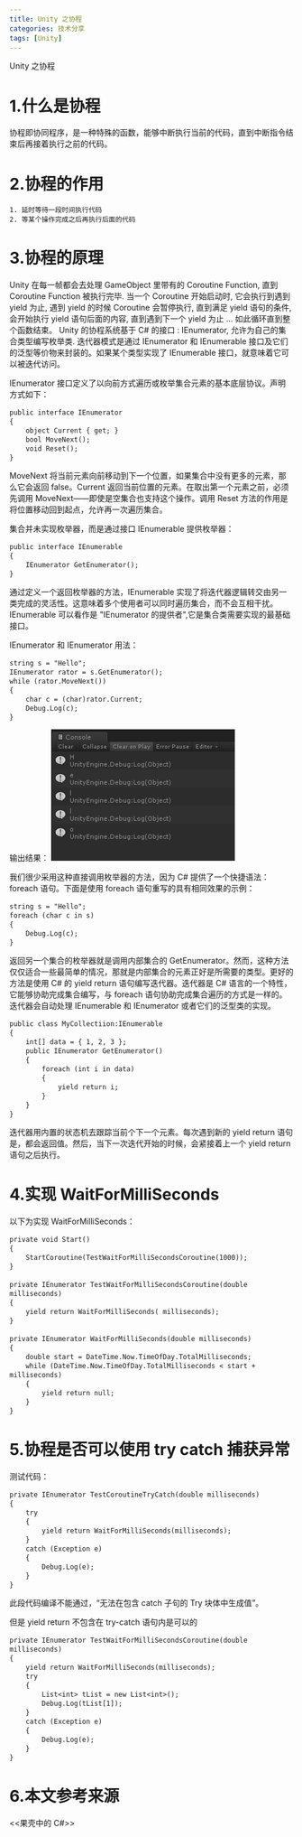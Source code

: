 ```yaml
---
title: Unity 之协程
categories: 技术分享
tags: [Unity]
---
```

Unity 之协程
<!-- more -->

# 1.什么是协程
协程即协同程序，是一种特殊的函数，能够中断执行当前的代码，直到中断指令结束后再接着执行之前的代码。

# 2.协程的作用
    1. 延时等待一段时间执行代码
    2. 等某个操作完成之后再执行后面的代码

# 3.协程的原理
Unity 在每一帧都会去处理 GameObject 里带有的 Coroutine Function, 直到 Coroutine Function 被执行完毕. 当一个 Coroutine 开始启动时, 它会执行到遇到 yield 为止, 遇到 yield 的时候 Coroutine 会暂停执行, 直到满足 yield 语句的条件, 会开始执行 yield 语句后面的内容, 直到遇到下一个 yield 为止 ... 如此循环直到整个函数结束。
Unity 的协程系统基于 C# 的接口 : IEnumerator, 允许为自己的集合类型编写枚举类.
迭代器模式是通过 IEnumerator 和 IEnumerable 接口及它们的泛型等价物来封装的。如果某个类型实现了 IEnumerable 接口，就意味着它可以被迭代访问。

IEnumerator 接口定义了以向前方式遍历或枚举集合元素的基本底层协议。声明方式如下：

    public interface IEnumerator
    {
        object Current { get; }
        bool MoveNext();
        void Reset();
    }

MoveNext 将当前元素向前移动到下一个位置，如果集合中没有更多的元素，那么它会返回 false。Current 返回当前位置的元素。在取出第一个元素之前，必须先调用 MoveNext——即使是空集合也支持这个操作。调用 Reset 方法的作用是将位置移动回到起点，允许再一次遍历集合。

集合并未实现枚举器，而是通过接口 IEnumerable 提供枚举器：

    public interface IEnumerable
    {
        IEnumerator GetEnumerator();
    }

通过定义一个返回枚举器的方法，IEnumerable 实现了将迭代器逻辑转交由另一类完成的灵活性。这意味着多个使用者可以同时遍历集合，而不会互相干扰。IEnumerable 可以看作是 "IEnumerator 的提供者",它是集合类需要实现的最基础接口。

IEnumerator 和 IEnumerator 用法：

    string s = "Hello";
    IEnumerator rator = s.GetEnumerator();
    while (rator.MoveNext())
    {
        char c = (char)rator.Current;
        Debug.Log(c);
    }

输出结果：
![](/img/unityCoroutine/1.png)  

我们很少采用这种直接调用枚举器的方法，因为 C# 提供了一个快捷语法：foreach 语句。下面是使用 foreach 语句重写的具有相同效果的示例：

    string s = "Hello";
    foreach (char c in s)
    {
        Debug.Log(c);
    }

返回另一个集合的枚举器就是调用内部集合的 GetEnumerator。然而，这种方法仅仅适合一些最简单的情况，那就是内部集合的元素正好是所需要的类型。更好的方法是使用 C# 的 yield return 语句编写迭代器。迭代器是 C# 语言的一个特性，它能够协助完成集合编写，与 foreach 语句协助完成集合遍历的方式是一样的。迭代器会自动处理 IEnumerable 和 IEnumerator 或者它们的泛型类的实现。

    public class MyCollectiion:IEnumerable
    {
        int[] data = { 1, 2, 3 };
        public IEnumerator GetEnumerator()
        {
            foreach (int i in data)
            {
                yield return i;
            }
        }
    }

迭代器用内置的状态机去跟踪当前个下一个元素。每次遇到新的 yield return 语句是，都会返回值。然后，当下一次迭代开始的时候，会紧接着上一个 yield return 语句之后执行。

# 4.实现 WaitForMilliSeconds

以下为实现 WaitForMilliSeconds：

    private void Start()
    {
        StartCoroutine(TestWaitForMilliSecondsCoroutine(1000));
    }

    private IEnumerator TestWaitForMilliSecondsCoroutine(double milliseconds)
    {
        yield return WaitForMilliSeconds( milliseconds);
    }

    private IEnumerator WaitForMilliSeconds(double milliseconds)
    {
        double start = DateTime.Now.TimeOfDay.TotalMilliseconds;
        while (DateTime.Now.TimeOfDay.TotalMilliseconds < start + milliseconds)
        {
            yield return null;
        }
    }

# 5.协程是否可以使用 try catch 捕获异常

测试代码：

    private IEnumerator TestCoroutineTryCatch(double milliseconds)
    {
        try
        {
            yield return WaitForMilliSeconds(milliseconds);
        }
        catch (Exception e)
        {
            Debug.Log(e);
        }
    }

此段代码编译不能通过，“无法在包含 catch 子句的 Try 块体中生成值”。

但是 yield return 不包含在 try-catch 语句内是可以的
    
    private IEnumerator TestWaitForMilliSecondsCoroutine(double milliseconds)
    {
        yield return WaitForMilliSeconds(milliseconds);
        try
        {
            List<int> tList = new List<int>();
            Debug.Log(tList[1]);
        }
        catch (Exception e)
        {
            Debug.Log(e);
        }
    }


# 6.本文参考来源 
 <<果壳中的 C#>>